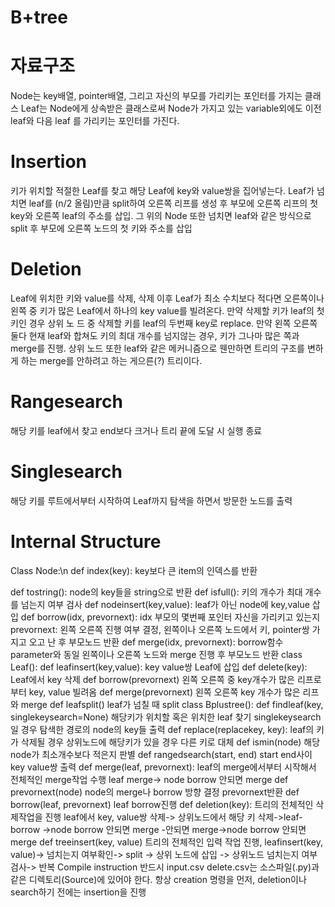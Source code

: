 # B+tree

# 자료구조
Node는    key배열, pointer배열, 그리고   자신의    부모를   가리키는    포인터를    가지는    클래스
Leaf는    Node에게    상속받은    클래스로써    Node가    가지고    있는    variable외에도    이전    leaf와    다음    leaf 를   가리키는    포인터를    가진다.

# Insertion 
키가 위치할 적절한 Leaf를 찾고 해당 Leaf에 key와 value쌍을 집어넣는다. Leaf가 넘치면 leaf를 (n/2  올림)만큼 split하여 오른쪽 리프를 생성 후 부모에 오른쪽 리프의 첫 key와 오른쪽 leaf의 주소를 삽입.  그 위의 Node 또한 넘치면 leaf와 같은 방식으로 split  후 부모에 오른쪽 노드의 첫 키와 주소를 삽입

# Deletion
Leaf에 위치한 키와 value를 삭제, 삭제 이후 Leaf가 최소 수치보다 적다면 오른쪽이나 왼쪽 중 키가 많은 Leaf에서 하나의 key value를 빌려온다. 만약 삭제할 키가 leaf의 첫 키인 경우 상위 노 드 중 삭제할 키를 leaf의 두번째 key로 replace.  만약 왼쪽 오른쪽 둘다 현재 leaf와 합쳐도 키의 최대 개수를 넘지않는 경우, 키가 그나마 많은 쪽과 merge를 진행.  상위 노드 또한 leaf와 같은 메커니즘으로 웬만하면 트리의 구조를 변하게 하는 merge를 안하려고 하는 게으른(?) 트리이다.

# Rangesearch
해당    키를    leaf에서    찾고    end보다    크거나   트리    끝에    도달    시    실행    종료 
# Singlesearch 
해당    키를    루트에서부터   시작하여    Leaf까지    탐색을    하면서    방문한    노드를    출력 

# Internal Structure
Class Node:\n
def index(key): key보다   큰    item의    인덱스를    반환

def tostring(): node의    key들을   string으로    반환
def isfull(): 키의    개수가   최대   개수를    넘는지   여부    검사
def nodeinsert(key,value): leaf가    아닌    node에    key,value 삽입
def borrow(idx, prevornext): idx 부모의    몇번째    포인터   자신을    가리키고    있는지prevornext: 왼쪽    오른쪽    진행    여부    결정, 왼쪽이나    오른쪽    노드에서    키, pointer쌍    가지고    오고   난 후   부모노드    반환
def merge(idx, prevornext): borrow함수    parameter와    동일    왼쪽이나   오른쪽    노드와    merge 진행    후 부모노드    반환
class Leaf():
def leafinsert(key,value): key value쌍    Leaf에    삽입
def delete(key): Leaf에서    key 삭제
def borrow(prevornext) 왼쪽   오른쪽    중    key개수가   많은    리프로부터    key, value 빌려옴
def merge(prevornext) 왼쪽   오른쪽    key 개수가    많은   리프와    merge
def leafsplit() leaf가    넘칠   때   split
class Bplustree():
def findleaf(key, singlekeysearch=None) 해당키가    위치할    혹은    위치한    leaf 찾기   singlekeysearch일 경우    탐색한    경로의    node의   key들    출력
def replace(replacekey, key): leaf의    키가    삭제될    경우    상위노드에    해당키가    있을    경우    다른    키로 대체
def ismin(node) 해당    node가    최소개수보다   적은지    판별
def rangedsearch(start, end) start end사이   key value쌍   출력
def merge(leaf, prevornext): leaf의    merge에서부터   시작해서    전체적인    merge작업   수행
leaf merge-> node borrow 안되면    merge
def prevornext(node) node의   merge나    borrow 방향    결정   prevornext반환
def borrow(leaf, prevornext) leaf borrow진행
def deletion(key):  트리의    전체적인    삭제작업을    진행    leaf에서    key, value쌍    삭제->  상위노드에서 해당    키    삭제->leaf-borrow         ->node borrow 안되면    merge
-안되면    merge->node borrow 안되면    merge
def treeinsert(key, value)  트리의 전체적인 입력 작업 진행, leafinsert(key, value)-> 넘치는지 여부확인-> split -> 상위    노드에   삽입    -> 상위노드    넘치는지    여부    검사-> 반복
Compile instruction 
반드시    input.csv delete.csv는   소스파일(.py)과    같은    디렉토리(Source)에    있어야   한다. 항상    creation 명령을    먼저, deletion이나    search하기   전에는    insertion을    진행
